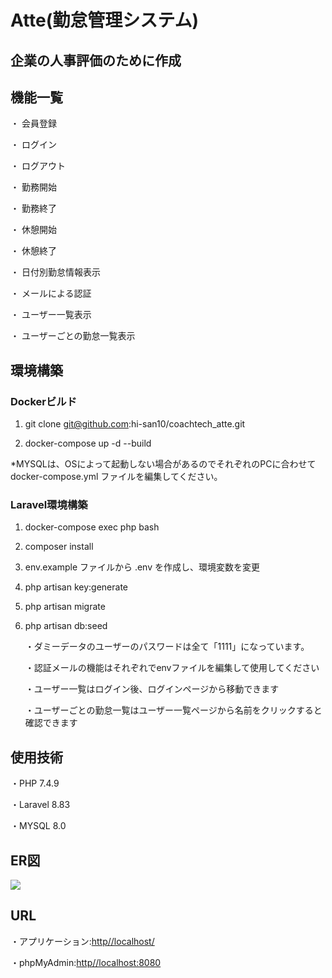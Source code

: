 # Atte(勤怠管理システム)

## 企業の人事評価のために作成

## 機能一覧
・ 会員登録

・ ログイン

・ ログアウト

・ 勤務開始

・ 勤務終了

・ 休憩開始

・ 休憩終了

・ 日付別勤怠情報表示

・ メールによる認証

・ ユーザー一覧表示

・ ユーザーごとの勤怠一覧表示

## 環境構築

### Dockerビルド

1. git clone git@github.com:hi-san10/coachtech_atte.git

2. docker-compose up -d --build

*MYSQLは、OSによって起動しない場合があるのでそれぞれのPCに合わせて docker-compose.yml ファイルを編集してください。

### Laravel環境構築

1. docker-compose exec php bash

2. composer install

3. env.example ファイルから .env を作成し、環境変数を変更

4. php artisan key:generate

5. php artisan migrate

6. php artisan db:seed

    ・ダミーデータのユーザーのパスワードは全て「1111」になっています。

    ・認証メールの機能はそれぞれでenvファイルを編集して使用してください

    ・ユーザー一覧はログイン後、ログインページから移動できます

    ・ユーザーごとの勤怠一覧はユーザー一覧ページから名前をクリックすると確認できます

## 使用技術

・PHP 7.4.9

・Laravel 8.83

・MYSQL 8.0

## ER図

![](https://github.com/user-attachments/assets/b53378c6-834b-44de-9487-a1a2260fe8c6)

## URL

・アプリケーション:[http//localhost/](http//localhost/)

・phpMyAdmin:[http//localhost:8080](http/localhost:8080)
